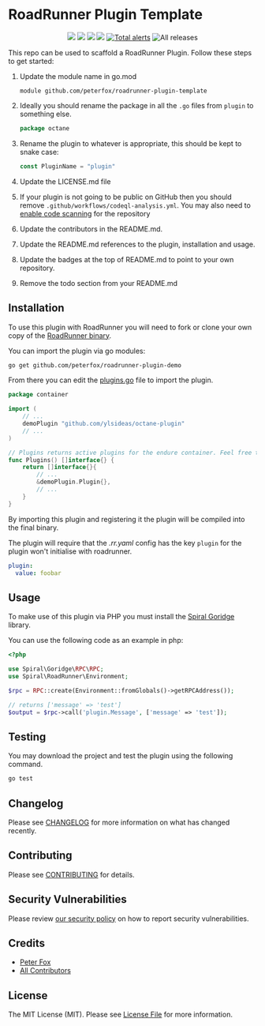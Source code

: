 # RoadRunner Plugin Template

<p align="center">
 <a href="https://github.com/peterfox/roadrunner-plugin-template/releases"><img src="https://img.shields.io/github/v/release/peterfox/roadrunner-plugin-template.svg?maxAge=30"></a>
	<a href="https://pkg.go.dev/github.com/peterfox/roadrunner-plugin-template"><img src="https://godoc.org/github.com/peterfox/roadrunner-plugin-template?status.svg"></a>
	<a href="https://github.com/peterfox/roadrunner-plugin-template/actions"><img src="https://github.com/peterfox/roadrunner-plugin-template/workflows/tests/badge.svg"></a>
	<a href="https://goreportcard.com/report/github.com/peterfox/roadrunner-plugin-template"><img src="https://goreportcard.com/badge/github.com/peterfox/roadrunner-plugin-template"></a>
	<a href="https://lgtm.com/projects/g/peterfox/roadrunner-plugin-template/alerts/"><img alt="Total alerts" src="https://img.shields.io/lgtm/alerts/g/peterfox/roadrunner-plugin-template.svg?logo=lgtm&logoWidth=18"/></a>
    <img alt="All releases" src="https://img.shields.io/github/downloads/peterfox/roadrunner-plugin-template/total">
</p>

<todo>
This repo can be used to scaffold a RoadRunner Plugin. Follow these steps to get started:

1. Update the module name in go.mod

   ```
   module github.com/peterfox/roadrunner-plugin-template
   ```
2. Ideally you should rename the package in all the `.go` files from `plugin` to something else.

   ```go
   package octane
   ```
3. Rename the plugin to whatever is appropriate, this should be kept to snake case:
   ```go
   const PluginName = "plugin"
   ```
4. Update the LICENSE.md file
5. If your plugin is not going to be public on GitHub then you should remove `.github/workflows/codeql-analysis.yml`. You may also need to [enable code scanning](https://docs.github.com/en/code-security/secure-coding/automatically-scanning-your-code-for-vulnerabilities-and-errors/about-code-scanning) for the repository
6. Update the contributors in the README.md.
7. Update the README.md references to the plugin, installation and usage.
8. Update the badges at the top of README.md to point to your own repository.
9. Remove the todo section from your README.md

</todo>

## Installation

To use this plugin with RoadRunner you will need to fork or clone your
own copy of the [RoadRunner binary](https://github.com/spiral/roadrunner-binary).

You can import the plugin via go modules:

```sh
go get github.com/peterfox/roadrunner-plugin-demo
```

From there you can edit the [plugins.go](https://github.com/spiral/roadrunner-binary/blob/stable/internal/container/plugins.go) file to
import the plugin.

```go
package container

import (
    // ...
    demoPlugin "github.com/ylsideas/octane-plugin"
    // ...
)

// Plugins returns active plugins for the endure container. Feel free to add or remove any plugins.
func Plugins() []interface{} {
	return []interface{}{
        // ...
        &demoPlugin.Plugin{},
        // ...
    }
}

```

By importing this plugin and registering it the plugin will be compiled into the final binary.

The plugin will require that the _.rr.yaml_ config has the key `plugin` for the plugin won't initialise with roadrunner.

```yaml
plugin:
  value: foobar
```

## Usage

To make use of this plugin via PHP you must install the [Spiral Goridge](https://github.com/spiral/goridge-php) library.

You can use the following code as an example in php:

```php
<?php

use Spiral\Goridge\RPC\RPC;
use Spiral\RoadRunner\Environment;

$rpc = RPC::create(Environment::fromGlobals()->getRPCAddress());

// returns ['message' => 'test']
$output = $rpc->call('plugin.Message', ['message' => 'test']);
```

## Testing

You may download the project and test the plugin using the following command.

```bash
go test
```

## Changelog

Please see [CHANGELOG](CHANGELOG.md) for more information on what has changed recently.

## Contributing

Please see [CONTRIBUTING](.github/CONTRIBUTING.md) for details.

## Security Vulnerabilities

Please review [our security policy](../../security/policy) on how to report security vulnerabilities.

## Credits

- [Peter Fox](https://github.com/peterfox)
- [All Contributors](../../contributors)

## License

The MIT License (MIT). Please see [License File](LICENSE.md) for more information.
